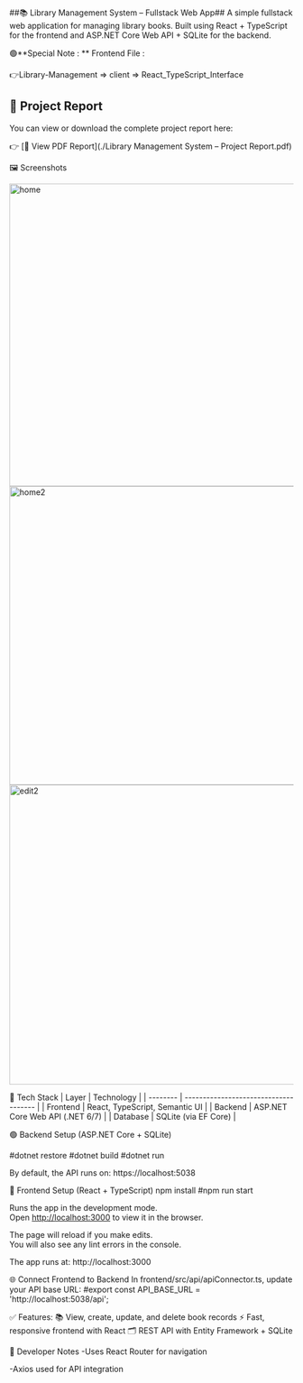 ##📚 Library Management System – Fullstack Web App##
A simple fullstack web application for managing library books. Built using React + TypeScript for the frontend and ASP.NET Core Web API + SQLite for the backend.

🟢**Special Note : **  Frontend File : 

👉Library-Management => client => React_TypeScript_Interface

## 📄 Project Report

You can view or download the complete project report here:

👉 [📕 View PDF Report](./Library Management System – Project Report.pdf)




🖼️ Screenshots

<img width="954" height="537" alt="home" src="https://github.com/user-attachments/assets/c7632718-e650-4da2-bc37-7e75872589b4" />

<img width="952" height="530" alt="home2" src="https://github.com/user-attachments/assets/c083ed9b-bb6c-4302-ac57-a9124af6eb68" />

<img width="956" height="532" alt="edit2" src="https://github.com/user-attachments/assets/f2779af5-4aa7-44a3-ba15-76225442ed01" />




🧰 Tech Stack
| Layer    | Technology                            |
| -------- | ------------------------------------- |
| Frontend | React, TypeScript, Semantic UI  |
| Backend  | ASP.NET Core Web API (.NET 6/7)       |
| Database | SQLite (via EF Core)                  |


 🟢 Backend Setup (ASP.NET Core + SQLite)

#dotnet restore
#dotnet build
#dotnet run

By default, the API runs on: https://localhost:5038

🔵 Frontend Setup (React + TypeScript)
npm install
#npm run start

Runs the app in the development mode.\
Open [http://localhost:3000](http://localhost:3000) to view it in the browser.

The page will reload if you make edits.\
You will also see any lint errors in the console.

The app runs at: http://localhost:3000

🌐 Connect Frontend to Backend
In frontend/src/api/apiConnector.ts, update your API base URL:
#export const API_BASE_URL = 'http://localhost:5038/api';



✅ Features:
📚 View, create, update, and delete book records
⚡ Fast, responsive frontend with React
🗂️ REST API with Entity Framework + SQLite

🧠 Developer Notes
-Uses React Router for navigation

-Axios used for API integration




